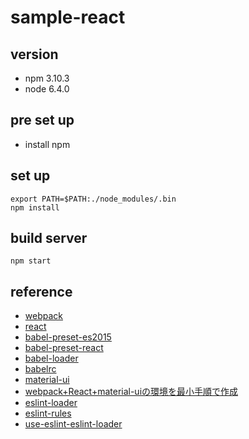 # sample-react

## version
- npm 3.10.3
- node 6.4.0

## pre set up
- install npm

## set up

```
export PATH=$PATH:./node_modules/.bin
npm install
```

## build server

```
npm start
```

## reference
- [webpack](https://webpack.github.io/)
- [react](https://facebook.github.io/react/)
- [babel-preset-es2015](https://www.npmjs.com/package/babel-preset-es2015)
- [babel-preset-react](https://www.npmjs.com/package/babel-preset-react)
- [babel-loader](https://github.com/babel/babel-loader)
- [babelrc](https://babeljs.io/docs/plugins/preset-es2015/)
- [material-ui](http://www.material-ui.com/#/)
- [webpack+React+material-uiの環境を最小手順で作成](http://qiita.com/takaki@github/items/724d97a20d3ae194ded4)
- [eslint-loader](https://www.npmjs.com/package/eslint-loader)
- [eslint-rules](http://eslint.org/docs/rules/)
- [use-eslint-eslint-loader](http://stackoverflow.com/questions/29883534/webpack-node-modules-css-index-js-didnt-return-a-function)
